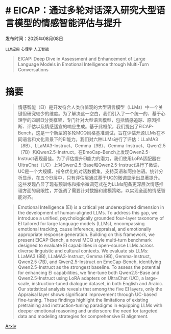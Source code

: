 # # EICAP：通过多轮对话深入研究大型语言模型的情感智能评估与提升

发布时间：2025年08月08日

`LLM应用` `心理学` `人工智能`

> EICAP: Deep Dive in Assessment and Enhancement of Large Language Models in Emotional Intelligence through Multi-Turn Conversations

# 摘要

> 情感智能（EI）是开发符合人类价值观的大型语言模型（LLMs）中一个关键但研究较少的维度。为了解决这一空白，我们引入了一个统一的、基于心理学的四层EI分类框架，专门针对大型语言模型，包括情感追踪、原因推断、评估以及情感适宜的响应生成。基于此框架，我们提出了EICAP-Bench，这是一个新型的多轮MCQ风格基准测试，旨在评估开源LLMs在不同语言和文化背景下的EI能力。我们对六种LLMs进行了评估：LLaMA3（8B）、LLaMA3-Instruct、Gemma（9B）、Gemma-Instruct、Qwen2.5（7B）和Qwen2.5-Instruct，在EmoCap-Bench上发现Qwen2.5-Instruct表现最佳。为了评估提升EI能力的潜力，我们使用LoRA适配器在 UltraChat（UC）上对Qwen2.5-Base和Qwen2.5-Instruct进行了微调，UC是一个大规模、指令优化的对话数据集，支持英语和阿拉伯语。统计分析显示，在五个EI层中，只有评估层通过基于UC的微调显示出显著提升。这些发现凸显了现有预训练和指令微调范式在为LLMs配备更深层次情感推理方面的局限性，并强调了需要针对数据和建模策略，以实现全面的情感智能对齐。

> Emotional Intelligence (EI) is a critical yet underexplored dimension in the development of human-aligned LLMs. To address this gap, we introduce a unified, psychologically grounded four-layer taxonomy of EI tailored for large language models (LLMs), encompassing emotional tracking, cause inference, appraisal, and emotionally appropriate response generation. Building on this framework, we present EICAP-Bench, a novel MCQ style multi-turn benchmark designed to evaluate EI capabilities in open-source LLMs across diverse linguistic and cultural contexts. We evaluate six LLMs: LLaMA3 (8B), LLaMA3-Instruct, Gemma (9B), Gemma-Instruct, Qwen2.5 (7B), and Qwen2.5-Instruct on EmoCap-Bench, identifying Qwen2.5-Instruct as the strongest baseline. To assess the potential for enhancing EI capabilities, we fine-tune both Qwen2.5-Base and Qwen2.5-Instruct using LoRA adapters on UltraChat (UC), a large-scale, instruction-tuned dialogue dataset, in both English and Arabic. Our statistical analysis reveals that among the five EI layers, only the Appraisal layer shows significant improvement through UC-based fine-tuning. These findings highlight the limitations of existing pretraining and instruction-tuning paradigms in equipping LLMs with deeper emotional reasoning and underscore the need for targeted data and modeling strategies for comprehensive EI alignment.

[Arxiv](https://arxiv.org/abs/2508.06196)